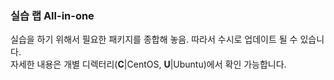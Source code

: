 ### 실습 랩 All-in-one 
실습을 하기 위해서 필요한 패키지를 종합해 놓음. 
따라서 수시로 업데이트 될 수 있습니다.  
자세한 내용은 개별 디렉터리(**C**|CentOS, **U**|Ubuntu)에서 확인 가능합니다. 

